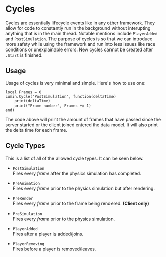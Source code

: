 # Cycles

Cycles are essentially lifecycle events like in any other framework. They allow for code to constantly run in the background without interupting anything that is in the main thread. Notable mentions include `PlayerAdded` and `PostSimulation`. The purpose of cycles is so that we can introduce more safety while using the framework and run into less issues like race conditions or unexplainable errors. New cycles cannot be created after `.Start` is finished.

## Usage

Usage of cycles is very minimal and simple. Here's how to use one:

```luau
local Frames = 0
Lumin.Cycle("PostSimulation", function(deltaTime)
    print(deltaTime)
    print("Frame number", Frames += 1)
end)
```

The code above will print the amount of frames that have passed since the server started or the client joined entered the data model. It will also print the delta time for each frame.

## Cycle Types

This is a list of all of the allowed cycle types. It can be seen below.

- `PostSimulation`<br>
Fires every *frame* after the physics simulation has completed.

- `PreAnimation`<br>
Fires every *frame* prior to the physics simulation but after rendering.

- `PreRender`<br>
Fires every *frame* prior to the frame being rendered. **(Client only)**

- `PreSimulation`<br>
Fires every *frame* prior to the physics simulation.

- `PlayerAdded`<br>
Fires after a player is added/joins.

- `PlayerRemoving`<br>
Fires before a player is removed/leaves.
